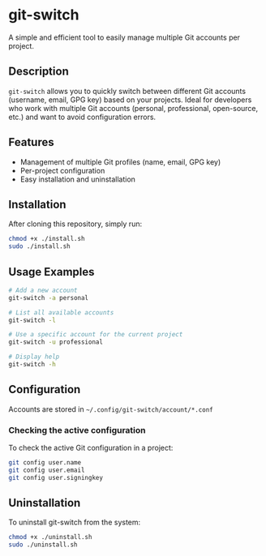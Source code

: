 # git-switch

A simple and efficient tool to easily manage multiple Git accounts per project.

## Description

`git-switch` allows you to quickly switch between different Git accounts (username, email, GPG key) based on your projects. Ideal for developers who work with multiple Git accounts (personal, professional, open-source, etc.) and want to avoid configuration errors.

## Features

- Management of multiple Git profiles (name, email, GPG key)
- Per-project configuration
- Easy installation and uninstallation

## Installation

After cloning this repository, simply run:

```bash
chmod +x ./install.sh
sudo ./install.sh
```

## Usage Examples

```bash
# Add a new account
git-switch -a personal

# List all available accounts
git-switch -l

# Use a specific account for the current project
git-switch -u professional

# Display help
git-switch -h
```

## Configuration

Accounts are stored in `~/.config/git-switch/account/*.conf`

### Checking the active configuration

To check the active Git configuration in a project:

```bash
git config user.name
git config user.email
git config user.signingkey
```

## Uninstallation

To uninstall git-switch from the system:

```bash
chmod +x ./uninstall.sh
sudo ./uninstall.sh
```
